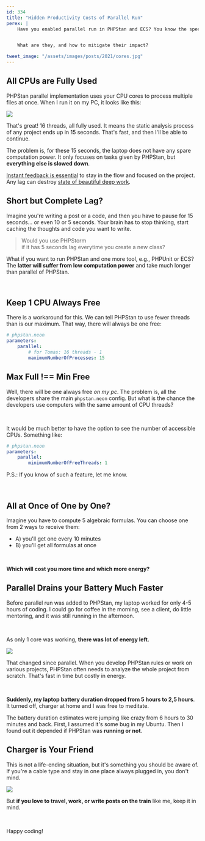 ```yaml
---
id: 334
title: "Hidden Productivity Costs of Parallel Run"
perex: |
    Have you enabled parallel run in PHPStan and ECS? You know the speed gain is brutal. On the other hand, there are **few hidden costs in developer experience** I haven't faced before.


    What are they, and how to mitigate their impact?

tweet_image: "/assets/images/posts/2021/cores.jpg"
---
```


## All CPUs are Fully Used

PHPStan parallel implementation uses your CPU cores to process multiple files at once. When I run it on my PC, it looks like this:

<img src="/assets/images/posts/2021/hidden_cost_cpu_history.png" class="img-thumbnail mt-3" style="max-width: 38em">

That's great! 16 threads, all fully used. It means the static analysis process of any project ends up in 15 seconds. That's fast, and then I'll be able to continue.

The problem is, for these 15 seconds, the laptop does not have any spare computation power. It only focuses on tasks given by PHPStan, but **everything else is slowed down**.

[Instant feedback is essential](/blog/2020/01/13/why-is-first-instant-feedback-crucial-to-developers/) to stay in the flow and focused on the project. Any lag can destroy [state of beautiful deep work](/blog/2018/09/13/your-brain-is-your-garden/).

## Short but Complete Lag?

Imagine you're writing a post or a code, and then you have to pause for 15 seconds... or even 10 or 5 seconds. Your brain has to stop thinking, start caching the thoughts and code you want to write.

<blockquote class="blockquote text-center mt-3 mb-5">
    Would you use PHPStorm<br>
    if it has 5 seconds lag everytime you create a new class?
</blockquote>

What if you want to run PHPStan and one more tool, e.g., PHPUnit or ECS? The **latter will suffer from low computation power** and take much longer than parallel of PHPStan.

<br>

## Keep 1 CPU Always Free

There is a workaround for this. We can tell PHPStan to use fewer threads than is our maximum. That way, there will always be one free:

```yaml
# phpstan.neon
parameters:
    parallel:
        # for Tomas: 16 threads - 1
        maximumNumberOfProcesses: 15
```

## Max Full !== Min Free

Well, there will be one always free *on my pc*. The problem is, all the developers share the main `phpstan.neon` config. But what is the chance the developers use computers with the same amount of CPU threads?

<br>

It would be much better to have the option to see the number of accessible CPUs. Something like:

```yaml
# phpstan.neon
parameters:
    parallel:
        minimumNumberOfFreeThreads: 1
```

P.S.: If you know of such a feature, let me know.

<br>

## All at Once of One by One?

Imagine you have to compute 5 algebraic formulas. You can choose one from 2 ways to receive them:

* A) you'll get one every 10 minutes
* B) you'll get all formulas at once

<br>

**Which will cost you more time and which more energy?**

## Parallel Drains your Battery Much Faster

Before parallel run was added to PHPStan, my laptop worked for only 4-5 hours of coding. I could go for coffee in the morning, see a client, do little mentoring, and it was still running in the afternoon.

<br>

As only 1 core was working, **there was lot of energy left.**

<img src="/assets/images/posts/2021/cores.jpg" class="img-thumbnail mt-2 mb-4" style="max-width: 27em">

That changed since parallel. When you develop PHPStan rules or work on various projects, PHPStan often needs to analyze the whole project from scratch. That's fast in time but costly in energy.

<br>

**Suddenly, my laptop battery duration dropped from 5 hours to 2,5 hours**. It turned off, charger at home and I was free to meditate.

The battery duration estimates were jumping like crazy from 6 hours to 30 minutes and back. First, I assumed it's some bug in my Ubuntu. Then I found out it depended if PHPStan was **running or not**.

## Charger is Your Friend

This is not a life-ending situation, but it's something you should be aware of. If you're a cable type and stay in one place always plugged in, you don't mind.

<img src="/assets/images/posts/2021/parallel_charger.jpg" class="img-thumbnail mt-4 mb-3" style="max-width: 25em">

But **if you love to travel, work, or write posts on the train** like me, keep it in mind.

<br>

Happy coding!
